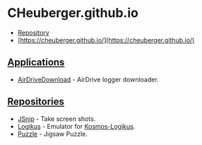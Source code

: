 # CHeuberger.github.io

* [Repository](https://github.com/CHeuberger/CHeuberger.github.io)
* [https://cheuberger.github.io/](https://cheuberger.github.io/)



## [Applications](https://github.com/Heuberger)

* [AirDriveDownload](https://heuberger.github.io/AirDriveDownload/) - AirDrive logger downloader.

 

## [Repositories](https://github.com/CHeuberger?tab=repositories)

* [JSnip](https://github.com/CHeuberger/JSnip) - Take screen shots.
* [Logikus](https://github.com/CHeuberger/Logikus) - Emulator for [Kosmos-Logikus](https://de.wikipedia.org/wiki/Logikus).
* [Puzzle](https://github.com/CHeuberger/Puzzle) - Jigsaw Puzzle.



